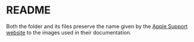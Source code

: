 # README

Both the folder and its files preserve the name given by the [Apple Support website](support.apple.com) to the images used in their documentation. 
